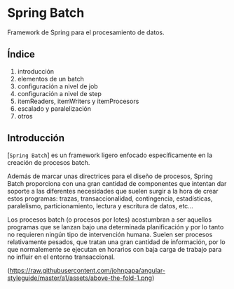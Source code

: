 # Spring Batch

Framework de Spring para el procesamiento de datos.

## Índice
  1. introducción
  2. elementos de un batch
  3. configuración a nivel de job
  4. configuración a nivel de step
  5. itemReaders, itemWriters y itemProcesors
  6. escalado y paralelización
  7. otros

## Introducción

[`Spring Batch`] es un framework ligero enfocado específicamente en la creación de procesos batch. 

Además de marcar unas directrices para el diseño de procesos, Spring Batch proporciona con una gran cantidad de componentes que intentan dar soporte a las diferentes necesidades que suelen surgir a la hora de crear estos programas: trazas, transaccionalidad, contingencia, estadísticas, paralelismo, particionamiento, lectura y escritura de datos, etc…

Los procesos batch (o procesos por lotes) acostumbran a ser aquellos programas que se lanzan  bajo una determinada planificación y por lo tanto no requieren ningún tipo de intervención humana. Suelen ser procesos relativamente pesados, que tratan una gran cantidad de información, por lo que normalemente se ejecutan en horarios con baja carga de trabajo para no influir en el entorno transaccional.

(https://raw.githubusercontent.com/johnpapa/angular-styleguide/master/a1/assets/above-the-fold-1.png)

